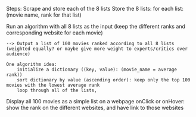 

Steps:
Scrape and store each of the 8 lists
    Store the 8 lists:
        for each list:
            (movie name, rank for that list)

Run an algorithm with all 8 lists as the input
    (keep the different ranks and corresponding website for each movie)

    --> Output a list of 100 movies ranked according to all 8 lists (weighted equally? or maybe give more weight to experts/critics over audience)

    One algorithm idea:
        initialize a dictionary ((key, value): (movie_name = average rank)) 
        sort dictionary by value (ascending order): keep only the top 100 movies with the lowest average rank
        loop through all of the lists, 

Display all 100 movies as a simple list on a webpage
    onClick or onHover: show the rank on the different websites, and have link to those websites

